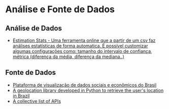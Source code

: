 # Análise e Fonte de Dados

## Análise de Dados

- [Estimation Stats - Uma ferramenta online que a partir de um csv faz análises estatísticas de forma automatica. É possível customizar algumas configurações como: tamanho do intervalo de confiança, métrica (diferença da média, diferença da mediana..) ](https://www.estimationstats.com/#/)

## Fonte de Dados
- [Plataforma de visualização de dados sociais e econômicos do Brasil](http://dataviva.info/pt/)
- [A geolocation library developed in Python to retrieve the user's location in Brazil](https://github.com/uol/geo-br)
- [A collective list of APIs](https://apilist.fun/)
